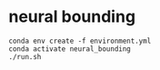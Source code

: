 # neural bounding

```agsl
conda env create -f environment.yml
conda activate neural_bounding
./run.sh
```